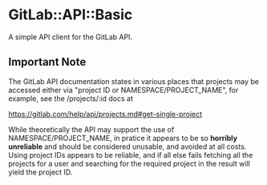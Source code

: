 # GitLab::API::Basic

A simple API client for the GitLab API.

## Important Note

The GitLab API documentation states in various places that projects may be
accessed either via "project ID or NAMESPACE/PROJECT_NAME", for example, see
the /projects/:id docs at

https://gitlab.com/help/api/projects.md#get-single-project

While theoretically the API may support the use of NAMESPACE/PROJECT_NAME,
in pratice it appears to be so **horribly unreliable** and should be
considered unusable, and avoided at all costs. Using project IDs appears
to be reliable, and if all else fails fetching all the projects for a user
and searching for the required project in the result will yield the
project ID.